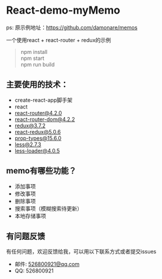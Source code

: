 # React-demo-myMemo
ps: 原示例地址：https://github.com/damonare/memos

一个使用react + react-router + redux的示例

> npm install     
> npm start    
> npm run build   

## 主要使用的技术：
* create-react-app脚手架
* react
* react-router@4.2.0
* react-router-dom@4.2.2
* redux@3.7.2
* react-redux@5.0.6
* prop-types@15.6.0
* less@2.7.3
* less-loader@4.0.5


## memo有哪些功能？

* 添加事项
* 修改事项
* 删除事项
* 搜索事项（模糊搜索待更新）
* 本地存储事项

## 有问题反馈
有任何问题，欢迎反馈给我，可以用以下联系方式或者提交issues

* 邮件: 526800921@qq.com
* QQ: 526800921